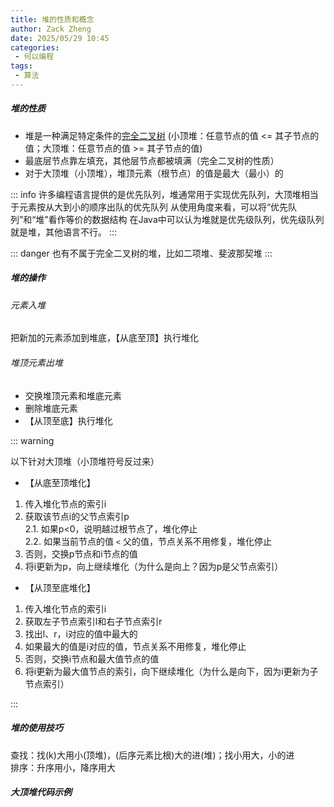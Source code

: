 ```yaml
---
title: 堆的性质和概念
author: Zack Zheng
date: 2025/05/29 10:45
categories:
 - 何以编程
tags:
 - 算法
---
```


##### 堆的性质

+ 堆是一种满足特定条件的[完全二叉树](./树的概念和性质.md#二叉树类型#完全二叉树)
  (小顶堆：任意节点的值 <= 其子节点的值；大顶堆：任意节点的值 >= 其子节点的值)
+ 最底层节点靠左填充，其他层节点都被填满（完全二叉树的性质）
+ 对于大顶堆（小顶堆），堆顶元素（根节点）的值是最大（最小）的

::: info
许多编程语言提供的是优先队列，堆通常用于实现优先队列，大顶堆相当于元素按从大到小的顺序出队的优先队列
从使用角度来看，可以将“优先队列”和“堆”看作等价的数据结构 
在Java中可以认为堆就是优先级队列，优先级队列就是堆，其他语言不行。
:::

::: danger
也有不属于完全二叉树的堆，比如二项堆、斐波那契堆
:::


##### 堆的操作

###### 元素入堆

把新加的元素添加到堆底，【从底至顶】执行堆化

###### 堆顶元素出堆

+ 交换堆顶元素和堆底元素
+ 删除堆底元素
+ 【从顶至底】执行堆化

::: warning

以下针对大顶堆（小顶堆符号反过来）     

+ 【从底至顶堆化】    
1. 传入堆化节点的索引i    
2. 获取该节点i的父节点索引p    
   2.1. 如果p<0，说明越过根节点了，堆化停止      
   2.2. 如果当前节点的值 `<` 父的值，节点关系不用修复，堆化停止     
3. 否则，交换p节点和i节点的值     
4. 将i更新为p，向上继续堆化（为什么是向上？因为p是父节点索引）     

+ 【从顶至底堆化】    
1. 传入堆化节点的索引i   
2. 获取左子节点索引l和右子节点索引r     
3. 找出l、r，i对应的值中最大的    
4. 如果最大的值是i对应的值，节点关系不用修复，堆化停止     
5. 否则，交换i节点和最大值节点的值     
6. 将i更新为最大值节点的索引，向下继续堆化（为什么是向下，因为i更新为子节点索引）     

:::

##### 堆的使用技巧

查找：找(k)大用小(顶堆)，(后序元素比根)大的进(堆)；找小用大，小的进    
排序：升序用小，降序用大     

##### 大顶堆代码示例

<Suspense>
  <my-codes repo="o-algorithm" path="dataStructure/堆/MaxHeap.java" lang="java" />
</Suspense>






